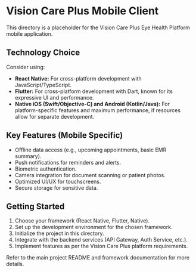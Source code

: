 
# Vision Care Plus Mobile Client

This directory is a placeholder for the Vision Care Plus Eye Health Platform mobile application.

## Technology Choice

Consider using:

-   **React Native:** For cross-platform development with JavaScript/TypeScript.
-   **Flutter:** For cross-platform development with Dart, known for its expressive UI and performance.
-   **Native iOS (Swift/Objective-C) and Android (Kotlin/Java):** For platform-specific features and maximum performance, if resources allow for separate development.

## Key Features (Mobile Specific)

-   Offline data access (e.g., upcoming appointments, basic EMR summary).
-   Push notifications for reminders and alerts.
-   Biometric authentication.
-   Camera integration for document scanning or patient photos.
-   Optimized UI/UX for touchscreens.
-   Secure storage for sensitive data.

## Getting Started

1.  Choose your framework (React Native, Flutter, Native).
2.  Set up the development environment for the chosen framework.
3.  Initialize the project in this directory.
4.  Integrate with the backend services (API Gateway, Auth Service, etc.).
5.  Implement features as per the Vision Care Plus platform requirements.

Refer to the main project README and framework documentation for more details.
